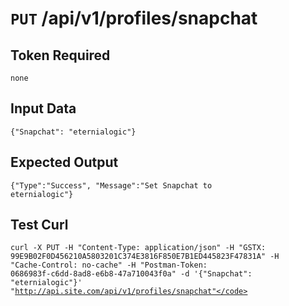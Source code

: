# <code>PUT</code> /api/v1/profiles/snapchat

## Token Required
	none

## Input Data

<code>{"Snapchat": "eternialogic"}</code>

## Expected Output

<code>{"Type":"Success", "Message":"Set Snapchat to eternialogic"}</code>

## Test Curl

<code>curl -X PUT -H "Content-Type: application/json" -H "GSTX: 99E9B02F0D456210A5803201C374E3816F850E7B1ED445823F47831A" -H "Cache-Control: no-cache" -H "Postman-Token: 0686983f-c6dd-8ad8-e6b8-47a710043f0a" -d '{"Snapchat": "eternialogic"}' "http://api.site.com/api/v1/profiles/snapchat"</code>